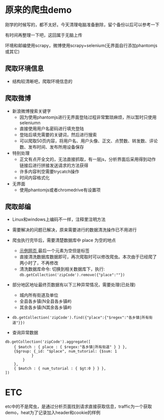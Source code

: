 # 原来的爬虫demo
刚学的时候写的，都不太好。今天清理电脑准备删除，留个备份以后可以参考一下

有时间再整理一下吧，这回属于无脑上传

环境和邮编使用scrapy，微博使用scrapy+selenium(无界面自行添加phantomjs或其它)
## 爬取环境信息
- 结构较清晰吧，爬取环境信息的
## 爬取微博
- 新浪微博搜索关键字
    - 因为使用phantomjs进行无界面登陆过程非常繁琐麻烦，所以暂时只使用seleniumn
    - 直接使用用户名密码进行填充登陆
    - 登陆后填充需要的关键词，然后进行搜索
    - 可以爬取50页内容，将用户名、用户头像、正文、点赞数、转发数、评论数、发布时间、发布所用设备保存
- 特别处理
    - 正文有点开全文的，无法直接抓取，有一层js，分析界面后采用得到动作链接后进行拼接发送请求的方法获得
    - 许多内容判空需要trycatch操作
    - 时间内容格式化
- 无界面
	- 使用phantomjs或者chromedrive有设置项
## 爬取邮编
- Linux和windows上编码不一样，注释里注明方法
- 需要解决的问题已解决，原来需要进行的数据清洗操作已不用进行
- 爬虫执行完毕后，需要清楚数据库中 place 为空的地点
    - [示例网页](http://www.yb21.cn/post/code/065201.html),最后一个元素为空但是标签
    - 直接清洗数据库数据即可，再次爬取时可以修改爬虫。本次由于已经爬了两小时了，不再修改
    - 清洗数据库命令: 切换到相关数据库下，执行: `db.getCollection('zipCode').remove({"place":""})`
- 部分地区地址最终页数据有以下三种异常情况，需要处理(已处理)
    - 城内所有街道及单位
    - 全县各乡镇(N全县各乡镇#)
    - 其余各乡镇(N其余各乡镇#)
    
- `db.getCollection('zipCode').find({"place":{"$regex":"各乡镇|所有街道"}})`
- 查询异常数据
````
db.getCollection('zipCode').aggregate([
    { $match : { place : { $regex:"各乡镇|所有街道" } } },
    {$group: {_id: "$place", num_tutorial: {$sum: 1
            }
        }
    },
    { $match : { num_tutorial : { $gt:0 } } },
])
````
# ETC
etc中的不是爬虫，是通过分析页面找到请求直接获取信息，traffic为一个获取demo，heat为了记录加入header和cookie的样例